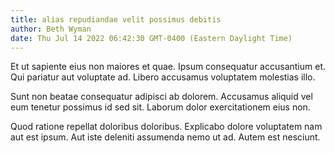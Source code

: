 ```yaml
---
title: alias repudiandae velit possimus debitis
author: Beth Wyman
date: Thu Jul 14 2022 06:42:30 GMT-0400 (Eastern Daylight Time)
---
```

Et ut sapiente eius non maiores et quae. Ipsum consequatur accusantium et. Qui pariatur aut voluptate ad. Libero accusamus voluptatem molestias illo.

 Sunt non beatae consequatur adipisci ab dolorem. Accusamus aliquid vel eum tenetur possimus id sed sit. Laborum dolor exercitationem eius non.

 Quod ratione repellat doloribus doloribus. Explicabo dolore voluptatem nam aut est ipsum. Aut iste deleniti assumenda nemo ut ad. Autem est nesciunt.